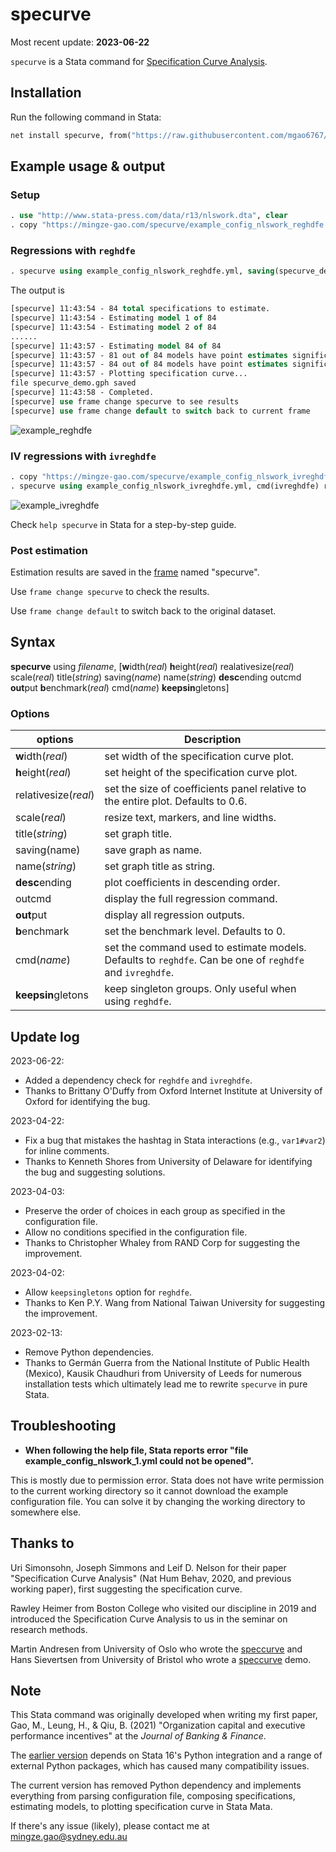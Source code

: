 # specurve

Most recent update: **2023-06-22**

`specurve` is a Stata command for [Specification Curve Analysis](https://mingze-gao.com/posts/specification-curve-analysis/).

## Installation

Run the following command in Stata:

```stata
net install specurve, from("https://raw.githubusercontent.com/mgao6767/specurve/master") replace
```

## Example usage & output

### Setup

```stata
. use "http://www.stata-press.com/data/r13/nlswork.dta", clear
. copy "https://mingze-gao.com/specurve/example_config_nlswork_reghdfe.yml" ., replace
```

### Regressions with `reghdfe`

```stata
. specurve using example_config_nlswork_reghdfe.yml, saving(specurve_demo)
```

The output is

```stata
[specurve] 11:43:54 - 84 total specifications to estimate.
[specurve] 11:43:54 - Estimating model 1 of 84
[specurve] 11:43:54 - Estimating model 2 of 84
......
[specurve] 11:43:57 - Estimating model 84 of 84
[specurve] 11:43:57 - 81 out of 84 models have point estimates significant at 1% level.
[specurve] 11:43:57 - 84 out of 84 models have point estimates significant at 5% level.
[specurve] 11:43:57 - Plotting specification curve...
file specurve_demo.gph saved
[specurve] 11:43:58 - Completed.
[specurve] use frame change specurve to see results
[specurve] use frame change default to switch back to current frame
```

![example_reghdfe](https://github.com/mgao6767/specurve/raw/main/images/example_reghdfe.png)

### IV regressions with `ivreghdfe`

```stata
. copy "https://mingze-gao.com/specurve/example_config_nlswork_ivreghdfe.yml" ., replace
. specurve using example_config_nlswork_ivreghdfe.yml, cmd(ivreghdfe) rounding(0.01) title("IV regression with ivreghdfe")
```

![example_ivreghdfe](https://github.com/mgao6767/specurve/raw/main/images/example_ivreghdfe.png)

Check `help specurve` in Stata for a step-by-step guide.

### Post estimation

Estimation results are saved in the [frame](https://www.stata.com/manuals/dframesintro.pdf) named "specurve".

Use `frame change specurve` to check the results.

Use `frame change default` to switch back to the original dataset.

## Syntax

**specurve** using _filename_, [**w**idth(_real_) **h**eight(_real_) realativesize(_real_) scale(_real_) title(_string_) saving(_name_) name(_string_) **desc**ending outcmd **out**put **b**enchmark(_real_) cmd(_name_) **keepsin**gletons]

### Options

| options              | Description                                                                                              |
| -------------------- | -------------------------------------------------------------------------------------------------------- |
| **w**idth(_real_)    | set width of the specification curve plot.                                                               |
| **h**eight(_real_)   | set height of the specification curve plot.                                                              |
| relativesize(_real_) | set the size of coefficients panel relative to the entire plot. Defaults to 0.6.                         |
| scale(_real_)        | resize text, markers, and line widths.                                                                   |
| title(_string_)      | set graph title.                                                                                         |
| saving(name)         | save graph as name.                                                                                      |
| name(_string_)       | set graph title as string.                                                                               |
| **desc**ending       | plot coefficients in descending order.                                                                   |
| outcmd               | display the full regression command.                                                                     |
| **out**put           | display all regression outputs.                                                                          |
| **b**enchmark        | set the benchmark level. Defaults to 0.                                                                  |
| cmd(_name_)          | set the command used to estimate models. Defaults to `reghdfe`. Can be one of `reghdfe` and `ivreghdfe`. |
| **keepsin**gletons   | keep singleton groups. Only useful when using `reghdfe`.                                                 |

## Update log

2023-06-22:

- Added a dependency check for `reghdfe` and `ivreghdfe`.
- Thanks to Brittany O'Duffy from Oxford Internet Institute at University of Oxford for identifying the bug.

2023-04-22:

- Fix a bug that mistakes the hashtag in Stata interactions (e.g., `var1#var2`) for inline comments.
- Thanks to Kenneth Shores from University of Delaware for identifying the bug and suggesting solutions.

2023-04-03:

- Preserve the order of choices in each group as specified in the configuration file.
- Allow no conditions specified in the configuration file.
- Thanks to Christopher Whaley from RAND Corp for suggesting the improvement.

2023-04-02:

- Allow `keepsingletons` option for `reghdfe`. 
- Thanks to Ken P.Y. Wang from National Taiwan University for suggesting the improvement.

2023-02-13:

- Remove Python dependencies.
- Thanks to Germán Guerra from the National Institute of Public Health (Mexico), Kausik Chaudhuri from University of Leeds for numerous installation tests which ultimately lead me to rewrite `specurve` in pure Stata.

## Troubleshooting

* **When following the help file, Stata reports error "file example_config_nlswork_1.yml could not be opened".**

This is mostly due to permission error. Stata does not have write permission to the current working directory so it cannot download the example configuration file. You can solve it by changing the working directory to somewhere else.

## Thanks to

Uri Simonsohn, Joseph Simmons and Leif D. Nelson for their paper "Specification Curve Analysis" (Nat Hum Behav, 2020, and previous working paper), first suggesting the specification curve.

Rawley Heimer from Boston College who visited our discipline in 2019 and introduced the Specification Curve Analysis to us in the seminar on research methods.

Martin Andresen from University of Oslo who wrote the [speccurve](https://github.com/martin-andresen/speccurve) and Hans Sievertsen from University of Bristol who wrote a [speccurve](https://github.com/hhsievertsen/speccurve) demo.

## Note

This Stata command was originally developed when writing my first paper, Gao, M., Leung, H., & Qiu, B. (2021) "Organization capital and executive performance incentives" at the *Journal of Banking & Finance*.

The [earlier version](https://github.com/mgao6767/specurve/tree/python) depends on Stata 16's Python integration and a range of external Python packages, which has caused many compatibility issues. 

The current version has removed Python dependency and implements everything from parsing configuration file, composing specifications, estimating models, to plotting specification curve in Stata Mata.

If there's any issue (likely), please contact me at [mingze.gao@sydney.edu.au](mailto:mingze.gao@sydney.edu.au)

